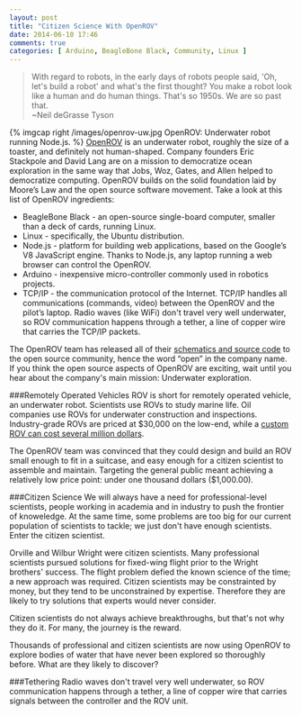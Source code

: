 ```yaml
---
layout: post
title: "Citizen Science With OpenROV"
date: 2014-06-10 17:46
comments: true
categories: [ Arduino, BeagleBone Black, Community, Linux ]
---
```

>With regard to robots, in the early days of robots people said, 'Oh, let's build a robot' and what's the first thought? You make a robot look like a human and do human things. That's so 1950s. We are so past that. 
><br/>~Neil deGrasse Tyson

{% imgcap right /images/openrov-uw.jpg OpenROV: Underwater robot running Node.js. %}
[OpenROV](http://openrov.com) is an underwater robot, roughly the size of a toaster, and definitely not human-shaped. Company founders Eric Stackpole and David Lang are on a mission to democratize ocean exploration in the same way that Jobs, Woz, Gates, and Allen helped to democratize computing. OpenROV builds on the solid foundation laid by Moore’s Law and the open source software movement. Take a look at this list of OpenROV ingredients:

* BeagleBone Black - an open-source single-board computer, smaller than a deck of cards, running Linux.
* Linux - specifically, the Ubuntu distribution.
* Node.js - platform for building web applications, based on the Google’s V8 JavaScript engine. Thanks to Node.js, any laptop running a web browser can control the OpenROV.
* Arduino - inexpensive micro-controller commonly used in robotics projects.
* TCP/IP - the communication protocol of the Internet. TCP/IP handles all communications (commands, video) between the OpenROV and the pilot’s laptop. Radio waves (like WiFi) don't travel very well underwater, so ROV communication happens through a tether, a line of copper wire that carries the TCP/IP packets. 

The OpenROV team has released all of their [schematics and source code](https://github.com/openrov) to the open source community, hence the word “open” in the company name. If you think the open source aspects of OpenROV are exciting, wait until you hear about the company's main mission: Underwater exploration.
<!--more-->
###Remotely Operated Vehicles 
ROV is short for remotely operated vehicle, an underwater robot. Scientists use ROVs to study marine life. Oil companies use ROVs for underwater construction and inspections. Industry-grade ROVs are priced at $30,000 on the low-end, while a [custom ROV can cost several million dollars](http://www.mbari.org/twenty/Tiburon.htm). 

The OpenROV team was convinced that they could design and build an ROV small enough to fit in a suitcase, and easy enough for a citizen scientist to assemble and maintain. Targeting the general public meant achieving a relatively low price point: under one thousand dollars ($1,000.00).

###Citizen Science
We will always have a need for professional-level scientists, people working in academia and in industry to push the frontier of knoweledge.  At the same time, some problems are too big for our current population of scientists to tackle; we just don't have enough scientists. Enter the citizen scientist.

Orville and Wilbur Wright were citizen scientists. Many professional scientists pursued solutions for fixed-wing flight prior to the Wright brothers' success. The flight problem defied the known science of the time; a new approach was required. Citizen scientists may be constrainted by money, but they tend to be unconstrained by expertise. Therefore they are likely to try solutions that experts would never consider.

Citizen scientists do not always achieve breakthroughs, but that's not why they do it. For many, the journey is the reward.

Thousands of professional and citizen scientists are now using OpenROV to explore bodies of water that have never been explored so thoroughly before. What are they likely to discover?

###Tethering
Radio waves don't travel very well underwater, so ROV communication happens through a tether, a line of copper wire that carries signals between the controller and the ROV unit.


